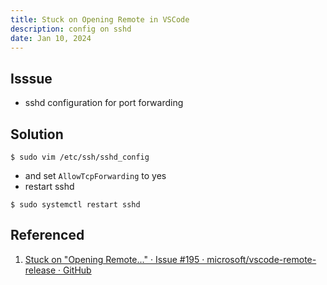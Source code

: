 ```yaml
---
title: Stuck on Opening Remote in VSCode
description: config on sshd
date: Jan 10, 2024
---
```


## Isssue
- sshd configuration for port forwarding

## Solution
```shell 
$ sudo vim /etc/ssh/sshd_config
```
- and set `AllowTcpForwarding` to yes
- restart sshd 

```shell
$ sudo systemctl restart sshd
```

## Referenced
1. [Stuck on "Opening Remote..." · Issue #195 · microsoft/vscode-remote-release · GitHub](https://github.com/microsoft/vscode-remote-release/issues/195)